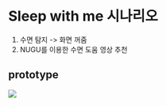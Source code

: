 # Sleep with me 시나리오
1. 수면 탐지 -> 화면 꺼줌
2. NUGU를 이용한 수면 도움 영상 추천

## prototype
<a href='https://ifh.cc/v-5KKl4A' target='_blank'><img src='https://ifh.cc/g/5KKl4A.jpg' border='0'></a>
